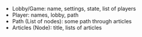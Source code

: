 - Lobby/Game: name, settings, state, list of players
- Player: names, lobby, path
- Path (List of nodes): some path through articles
- Articles (Node): title, lists of articles
